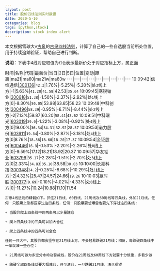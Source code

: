```yaml
---
layout: post
title: 股价四线法则实时数据
date: 2020-5-10
categories: blog
tags: [python,stock]
description: stock index alert
---
```



本文根据雪球大v[古泉](https://xueqiu.com/u/7148646888)的[古泉四线法则](https://xueqiu.com/7148646888/130498192)，计算了自己的一些自选股当前所处位置，用于持续追踪验证，帮助自己进行判断。

**说明**：下表中4线对应取值为`红色`表示最新价处于对应指标上方，属正面

时间|名称|代码|最新价|当日|3日|5日|位置|变动|距离|ma21|ma60|ma21w|ma60w
---|---|---|---|---|---|---|---|---
10:09:42|信维通信|[300136](https://xueqiu.com/S/SZ300136)|`42.3`|1.76%|-5.25%|-5.20%|处`3`线上方|-1|5.63%|`41.20`|`41.58`|42.53|`35.64`
10:09:45|寒锐钴业|[300618](https://xueqiu.com/S/SZ300618)|`51.38`|-1.50%|-2.37%|-2.92%|处`1`线上方|0|-8.30%|`50.05`|53.98|63.65|58.23
10:09:48|中科创达|[300496](https://xueqiu.com/S/SZ300496)|`58.39`|-0.95%|-8.71%|-8.44%|处`2`线上方|-2|7.13%|59.87|60.20|`58.41`|`43.62`
10:09:51|中科曙光|[603019](https://xueqiu.com/S/SH603019)|`39.0`|-1.22%|-3.08%|-0.92%|处`4`线上方|0|19.00%|`36.34`|`34.31`|`32.92`|`28.57`
10:09:53|诺力股份|[603611](https://xueqiu.com/S/SH603611)|`19.84`|-0.80%|-2.87%|-3.18%|处`4`线上方|0|8.76%|`18.86`|`18.60`|`18.20`|`17.37`
10:09:54|金证股份|[600446](https://xueqiu.com/S/SH600446)|`16.8`|-0.53%|-2.20%|-2.26%|处`0`线上方|0|-9.59%|17.12|18.21|18.92|20.37
10:09:57|华友钴业|[603799](https://xueqiu.com/S/SH603799)|`35.17`|-2.28%|-1.51%|-2.70%|处`3`线上方|0|2.33%|`34.83`|`35.10`|38.58|`30.03`
10:10:00|长亮科技|[300348](https://xueqiu.com/S/SZ300348)|`24.2`|-0.25%|-8.68%|-10.29%|处`1`线上方|-2|4.32%|25.47|24.57|24.66|`19.26`
10:10:03|赢时胜|[300377](https://xueqiu.com/S/SZ300377)|`9.69`|-0.10%|-4.02%|-4.33%|处`0`线上方|0|-11.27%|10.24|10.88|11.10|11.54

```
古泉4线法则的精髓如下。抓住21日线、60日线、21周线及60周线等四条线，外加21月线，任何一只股票上涨都要穿过这四条线，任何一只股票要想爆雷也要先下穿过这四条线：

+ 当股价爬上四条线中的两条可以少量建仓

+ 爬上四条线中的三条可以加大仓位

+ 爬上四条线中的四条可以全仓

任何一只大牛，其股价都会坚守在21月线上方，不会轻易跌破21月线；相反，每跌破四条线中一条就减一些仓位：

+ 21周线可做为多空分水岭及警戒线，股价在21周线及60周线下方就要十分慎重，多看少做

+ 跌破全部四条线就要大幅减仓，甚至清仓，一旦跌破21月线，清仓观望
```